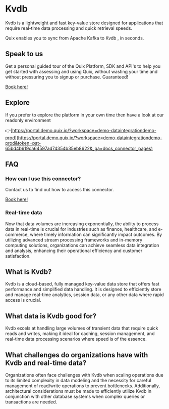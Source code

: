 <!--[tech-name]-->
# Kvdb

<!--[ai-blurb-about-tech]-->
Kvdb is a lightweight and fast key-value store designed for applications that require real-time data processing and quick retrieval speeds.

Quix enables you to sync from Apache Kafka <span id="to_or_from">to</span> <span id="techname">Kvdb</span> , in seconds.

## Speak to us

Get a personal guided tour of the Quix Platform, SDK and API's to help you get started with assessing and using Quix, without wasting your time and without pressuring you to signup or purchase. Guaranteed!

[Book here!](https://quix.io/book-a-demo)

## Explore

If you prefer to explore the platform in your own time then have a look at our readonly environment

👉[https://portal.demo.quix.io/?workspace=demo-dataintegrationdemo-prod](https://portal.demo.quix.io/?workspace=demo-dataintegrationdemo-prod&token=pat-65bd4b619ca64597ad74354b35eb8622&_ga=docs_connector_pages)

## FAQ 

### How can I use this connector?

Contact us to find out how to access this connector.

[Book here!](https://quix.io/book-a-demo)

### Real-time data

Now that data volumes are increasing exponentially, the ability to process data in real-time is crucial for industries such as finance, healthcare, and e-commerce, where timely information can significantly impact outcomes. By utilizing advanced stream processing frameworks and in-memory computing solutions, organizations can achieve seamless data integration and analysis, enhancing their operational efficiency and customer satisfaction.

## What is <span id="techname">Kvdb</span>?

<!--[tech-seo-text]-->
Kvdb is a cloud-based, fully managed key-value data store that offers fast performance and simplified data handling. It is designed to efficiently store and manage real-time analytics, session data, or any other data where rapid access is crucial.

## What data is <span id="techname">Kvdb</span> good for?

<!--[tech-data-seo-text]-->
Kvdb excels at handling large volumes of transient data that require quick reads and writes, making it ideal for caching, session management, and real-time data processing scenarios where speed is of the essence.

## What challenges do organizations have with <span id="techname">Kvdb</span> and real-time data?

<!--[tech-challenges-seo-text]-->
Organizations often face challenges with Kvdb when scaling operations due to its limited complexity in data modeling and the necessity for careful management of read/write operations to prevent bottlenecks. Additionally, architectural considerations must be made to efficiently utilize Kvdb in conjunction with other database systems when complex queries or transactions are needed.